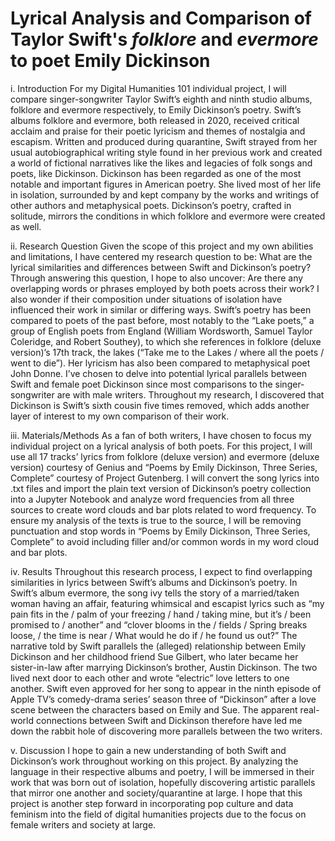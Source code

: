 # Lyrical Analysis and Comparison of Taylor Swift's _folklore_ and _evermore_ to poet Emily Dickinson

i.	Introduction
  For my Digital Humanities 101 individual project, I will compare singer-songwriter Taylor Swift’s eighth and ninth studio albums, folklore and evermore respectively, to Emily Dickinson’s poetry. Swift’s albums folklore and evermore, both released in 2020, received critical acclaim and praise for their poetic lyricism and themes of nostalgia and escapism. Written and produced during quarantine, Swift strayed from her usual autobiographical writing style found in her previous work and created a world of fictional narratives like the likes and legacies of folk songs and poets, like Dickinson. Dickinson has been regarded as one of the most notable and important figures in American poetry. She lived most of her life in isolation, surrounded by and kept company by the works and writings of other authors and metaphysical poets. Dickinson’s poetry, crafted in solitude, mirrors the conditions in which folklore and evermore were created as well. 

ii.	Research Question
  Given the scope of this project and my own abilities and limitations, I have centered my research question to be: What are the lyrical similarities and differences between Swift and Dickinson’s poetry? Through answering this question, I hope to also uncover: Are there any overlapping words or phrases employed by both poets across their work? I also wonder if their composition under situations of isolation have influenced their work in similar or differing ways. Swift’s poetry has been compared to poets of the past before, most notably to the “Lake poets,” a group of English poets from England (William Wordsworth, Samuel Taylor Coleridge, and Robert Southey), to which she references in folklore (deluxe version)’s 17th track, the lakes (“Take me to the Lakes / where all the poets / went to die”). Her lyricism has also been compared to metaphysical poet John Donne. I’ve chosen to delve into potential lyrical parallels between Swift and female poet Dickinson since most comparisons to the singer-songwriter are with male writers. Throughout my research, I discovered that Dickinson is Swift’s sixth cousin five times removed, which adds another layer of interest to my own comparison of their work. 

iii.	Materials/Methods
  As a fan of both writers, I have chosen to focus my individual project on a lyrical analysis of both poets. For this project, I will use all 17 tracks’ lyrics from folklore (deluxe version) and evermore (deluxe version) courtesy of Genius and “Poems by Emily Dickinson, Three Series, Complete” courtesy of Project Gutenberg. I will convert the song lyrics into .txt files and import the plain text version of Dickinson’s poetry collection into a Jupyter Notebook and analyze word frequencies from all three sources to create word clouds and bar plots related to word frequency. To ensure my analysis of the texts is true to the source, I will be removing punctuation and stop words in “Poems by Emily Dickinson, Three Series, Complete” to avoid including filler and/or common words in my word cloud and bar plots.

iv.	Results
  Throughout this research process, I expect to find overlapping similarities in lyrics between Swift’s albums and Dickinson’s poetry. In Swift’s album evermore, the song ivy tells the story of a married/taken woman having an affair, featuring whimsical and escapist lyrics such as “my pain fits in the / palm of your freezing / hand / taking mine, but it’s / been promised to / another” and “clover blooms in the / fields / Spring breaks loose, / the time is near / What would he do if / he found us out?” The narrative told by Swift parallels the (alleged) relationship between Emily Dickinson and her childhood friend Sue Gilbert, who later became her sister-in-law after marrying Dickinson’s brother, Austin Dickinson. The two lived next door to each other and wrote “electric” love letters to one another. Swift even approved for her song to appear in the ninth episode of Apple TV’s comedy-drama series’ season three of “Dickinson” after a love scene between the characters based on Emily and Sue. The apparent real-world connections between Swift and Dickinson therefore have led me down the rabbit hole of discovering more parallels between the two writers.

v.	Discussion
  I hope to gain a new understanding of both Swift and Dickinson’s work throughout working on this project. By analyzing the language in their respective albums and poetry, I will be immersed in their work that was born out of isolation, hopefully discovering artistic parallels that mirror one another and society/quarantine at large. I hope that this project is another step forward in incorporating pop culture and data feminism into the field of digital humanities projects due to the focus on female writers and society at large.
